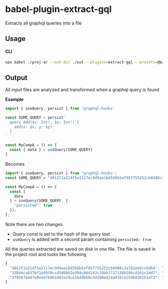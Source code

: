 # babel-plugin-extract-gql
Extracts all graphql queries into a file

## Usage

#### CLI

```sh
npx babel ./proj-a/ --out-dir ./out --plugins=extract-gql --presets=@babel/env,@babel/react
```

## Output

All input files are analyzed and transformed when a graphql query is found

**Example**

```js
import { useQuery, persist } from 'graphql-hooks'

const SOME_QUERY = persist`
  query Add($x: Int!, $y: Int!) {
    add(x: $x, y: $y)
  }
`

const MyCompA = () => {
  const { data } = useQuery(SOME_QUERY)
}
```

Becomes

```js
import { useQuery, persist } from 'graphql-hooks';
const SOME_QUERY = "d012f1a214f5e2117ec9d9aa16d5b8b5ef95f755252cb8488c3a742eebcc6db9";

const MyCompA = () => {
  const {
    data
  } = useQuery(SOME_QUERY, {
    "persisted": true
  });
};
```

Note there are two changes.

- Query const is set to the hash of the query text
- `useQuery` is added with a second param containing `persisted: true`

All the queries extracted are saved on disk in one file. The file is saved in the project root and looks like following

```js
{
  "d012f1a214f5e2117ec9d9aa16d5b8b5ef95f755252cb8488c3a742eebcc6db9": "query Add($x: Int!, $y: Int!) {\n    add(x: $x, y: $y)\n  }",
  "3384eca8378f1d49f0ccd3d6bb2e394c0dd143c19bb1717138b206cd181c5dd7": "query Sub($x: Int!, $y: Int!) {\n    sub(x: $x, y: $y)\n  }",
  "3f0587e447e0eee76801682a24ce1b44b68c5d298ed24a010ce259b0361b1ef2": "query Div($x: Int!, $y: Int!) {\n    div(x: $x, y: $y)\n  }"
}
```
